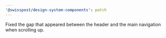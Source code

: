 ```yaml
---
'@swisspost/design-system-components': patch
---
```


Fixed the gap that appeared between the header and the main navigation when scrolling up.
